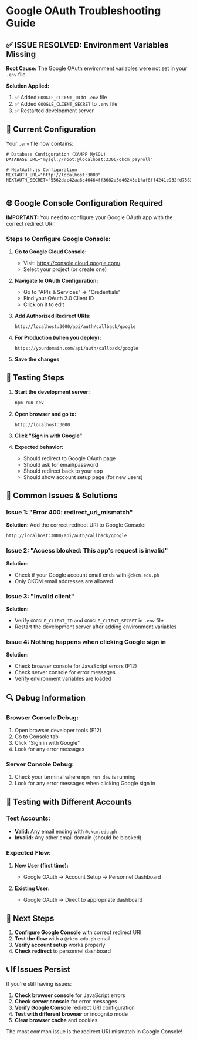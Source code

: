 # Google OAuth Troubleshooting Guide

## ✅ ISSUE RESOLVED: Environment Variables Missing

**Root Cause:** The Google OAuth environment variables were not set in your `.env` file.

**Solution Applied:**
1. ✅ Added `GOOGLE_CLIENT_ID` to `.env` file
2. ✅ Added `GOOGLE_CLIENT_SECRET` to `.env` file
3. ✅ Restarted development server

## 🔧 Current Configuration

Your `.env` file now contains:
```env
# Database Configuration (XAMPP MySQL)
DATABASE_URL="mysql://root:@localhost:3306/ckcm_payroll"

# NextAuth.js Configuration
NEXTAUTH_URL="http://localhost:3000"
NEXTAUTH_SECRET="5562dac42aa6c46464ff3682a5d46243e1faf8ff4241e932fd75833003cfa14c"


```

## 🌐 Google Console Configuration Required

**IMPORTANT:** You need to configure your Google OAuth app with the correct redirect URI:

### Steps to Configure Google Console:

1. **Go to Google Cloud Console:**
   - Visit: https://console.cloud.google.com/
   - Select your project (or create one)

2. **Navigate to OAuth Configuration:**
   - Go to "APIs & Services" → "Credentials"
   - Find your OAuth 2.0 Client ID
   - Click on it to edit

3. **Add Authorized Redirect URIs:**
   ```
   http://localhost:3000/api/auth/callback/google
   ```

4. **For Production (when you deploy):**
   ```
   https://yourdomain.com/api/auth/callback/google
   ```

5. **Save the changes**

## 🧪 Testing Steps

1. **Start the development server:**
   ```bash
   npm run dev
   ```

2. **Open browser and go to:**
   ```
   http://localhost:3000
   ```

3. **Click "Sign in with Google"**

4. **Expected behavior:**
   - Should redirect to Google OAuth page
   - Should ask for email/password
   - Should redirect back to your app
   - Should show account setup page (for new users)

## 🐛 Common Issues & Solutions

### Issue 1: "Error 400: redirect_uri_mismatch"
**Solution:** Add the correct redirect URI to Google Console:
```
http://localhost:3000/api/auth/callback/google
```

### Issue 2: "Access blocked: This app's request is invalid"
**Solution:** 
- Check if your Google account email ends with `@ckcm.edu.ph`
- Only CKCM email addresses are allowed

### Issue 3: "Invalid client"
**Solution:**
- Verify `GOOGLE_CLIENT_ID` and `GOOGLE_CLIENT_SECRET` in `.env` file
- Restart the development server after adding environment variables

### Issue 4: Nothing happens when clicking Google sign in
**Solution:**
- Check browser console for JavaScript errors (F12)
- Check server console for error messages
- Verify environment variables are loaded

## 🔍 Debug Information

### Browser Console Debug:
1. Open browser developer tools (F12)
2. Go to Console tab
3. Click "Sign in with Google"
4. Look for any error messages

### Server Console Debug:
1. Check your terminal where `npm run dev` is running
2. Look for any error messages when clicking Google sign in

## 📱 Testing with Different Accounts

### Test Accounts:
- **Valid:** Any email ending with `@ckcm.edu.ph`
- **Invalid:** Any other email domain (should be blocked)

### Expected Flow:
1. **New User (first time):**
   - Google OAuth → Account Setup → Personnel Dashboard

2. **Existing User:**
   - Google OAuth → Direct to appropriate dashboard

## 🚀 Next Steps

1. **Configure Google Console** with correct redirect URI
2. **Test the flow** with a `@ckcm.edu.ph` email
3. **Verify account setup** works properly
4. **Check redirect** to personnel dashboard

## 📞 If Issues Persist

If you're still having issues:

1. **Check browser console** for JavaScript errors
2. **Check server console** for error messages
3. **Verify Google Console** redirect URI configuration
4. **Test with different browser** or incognito mode
5. **Clear browser cache** and cookies

The most common issue is the redirect URI mismatch in Google Console!

